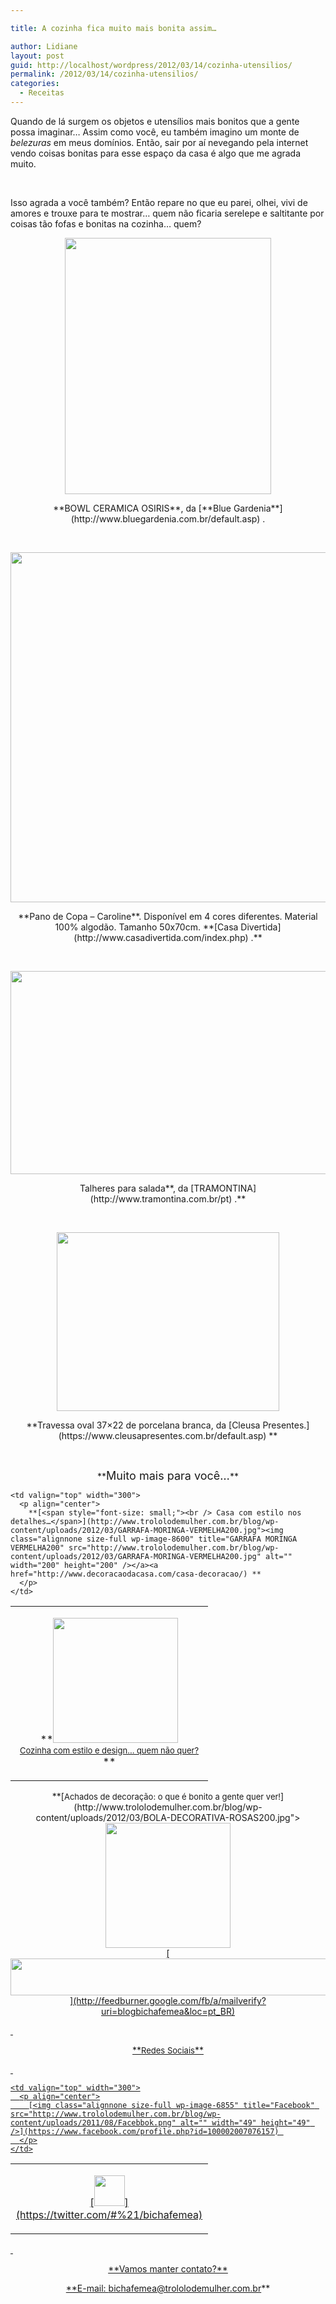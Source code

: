 ```yaml
---

title: A cozinha fica muito mais bonita assim…

author: Lidiane
layout: post
guid: http://localhost/wordpress/2012/03/14/cozinha-utensilios/
permalink: /2012/03/14/cozinha-utensilios/
categories:
  - Receitas
---
```

Quando de lá surgem os objetos e utensílios mais bonitos que a gente possa imaginar… Assim como você, eu também imagino um monte de _belezuras_ em meus domínios. Então, sair por aí nevegando pela internet vendo coisas bonitas para esse espaço da casa é algo que me agrada muito.

&nbsp;

Isso agrada a você também? Então repare no que eu parei, olhei, vivi de amores e trouxe para te mostrar… quem não ficaria serelepe e saltitante por coisas tão fofas e bonitas na cozinha… quem?

<!--more-->

<p align="center">
  <a href="http://www.trololodemulher.com.br/blog/wp-content/uploads/2012/03/BOWLS-TIGELA.jpg"><img class="alignnone size-full wp-image-8596" title="BOWLS TIGELA" src="http://www.trololodemulher.com.br/blog/wp-content/uploads/2012/03/BOWLS-TIGELA.jpg" alt="" width="330" height="410" /></a>
</p>

<p align="center">
  **BOWL CERAMICA OSIRIS**, da [**Blue Gardenia**](http://www.bluegardenia.com.br/default.asp) .
</p>

&nbsp;

<p align="center">
  <a href="http://www.trololodemulher.com.br/blog/wp-content/uploads/2011/02/Pano-de-Copa-Caroline.jpg"><img class="alignnone size-full wp-image-6039" title="Pano de Copa Caroline" src="http://www.trololodemulher.com.br/blog/wp-content/uploads/2011/02/Pano-de-Copa-Caroline.jpg" alt="" width="560" height="560" /></a>
</p>

<p align="center">
  **Pano de Copa – Caroline**. Disponível em 4 cores diferentes. Material 100% algodão. Tamanho 50x70cm. **[Casa Divertida](http://www.casadivertida.com/index.php) .**
</p>

&nbsp;

<p align="center">
  <a href="http://www.trololodemulher.com.br/blog/wp-content/uploads/2012/03/TALHERES-PARA-SALADA.jpg"><img class="alignnone size-full wp-image-8597" title="TALHERES PARA SALADA" src="http://www.trololodemulher.com.br/blog/wp-content/uploads/2012/03/TALHERES-PARA-SALADA.jpg" alt="" width="600" height="325" /></a>
</p>

<p align="center">
  Talheres para salada**, da [TRAMONTINA](http://www.tramontina.com.br/pt) .**
</p>

&nbsp;

<p align="center">
  <a href="http://www.trololodemulher.com.br/blog/wp-content/uploads/2012/03/TRAVESSA.jpg"><img class="alignnone size-full wp-image-8598" title="TRAVESSA" src="http://www.trololodemulher.com.br/blog/wp-content/uploads/2012/03/TRAVESSA.jpg" alt="" width="356" height="286" /></a>
</p>

<p align="center">
  **Travessa oval 37&#215;22 de porcelana branca, da [Cleusa Presentes.](https://www.cleusapresentes.com.br/default.asp) **
</p>

&nbsp;

<p align="center">
  **<span style="font-size: large;">Muito mais para você…</span>**
</p>

<table width="600" border="0" cellspacing="0" cellpadding="2">
  <tr>
    <td valign="top" width="300">
      <p align="center">
        **<a href="http://www.trololodemulher.com.br/blog/wp-content/uploads/2011/12/COPOS-COLORIDOS200.jpg"><img class="alignnone size-full wp-image-8379" title="COPOS COLORIDOS200" src="http://www.trololodemulher.com.br/blog/wp-content/uploads/2011/12/COPOS-COLORIDOS200.jpg" alt="" width="200" height="200" /></a><a href="http://www.trololodemulher.com.br/2011/12/21/cozinha-utensilios-design/"><span style="font-size: small;"><br /> Cozinha com estilo e design… quem não quer?</span></a>**
      </p>
    </td>
    
    <td valign="top" width="300">
      <p align="center">
        **[<span style="font-size: small;"><br /> Casa com estilo nos detalhes…</span>](http://www.trololodemulher.com.br/blog/wp-content/uploads/2012/03/GARRAFA-MORINGA-VERMELHA200.jpg"><img class="alignnone size-full wp-image-8600" title="GARRAFA MORINGA VERMELHA200" src="http://www.trololodemulher.com.br/blog/wp-content/uploads/2012/03/GARRAFA-MORINGA-VERMELHA200.jpg" alt="" width="200" height="200" /></a><a href="http://www.decoracaodacasa.com/casa-decoracao/) **
      </p>
    </td>
  </tr>
</table>

<p align="center">
  **[<span style="font-size: small;">Achados de decoração: o que é bonito a gente quer ver!</span>](http://www.trololodemulher.com.br/blog/wp-content/uploads/2012/03/BOLA-DECORATIVA-ROSAS200.jpg"><img class="alignnone size-full wp-image-8601" title="BOLA DECORATIVA ROSAS200" src="http://www.trololodemulher.com.br/blog/wp-content/uploads/2012/03/BOLA-DECORATIVA-ROSAS200.jpg" alt="" width="200" height="200" /></a><br /> <a href="http://www.decoracaodacasa.com/achados-de-decoracao/) **
</p>

&nbsp;

<p align="center">
  [<img class="alignnone size-full wp-image-8451" title="Assine o Bicha Fêmea grátis!" src="http://www.trololodemulher.com.br/blog/wp-content/uploads/2012/01/rodapé.png" alt="" width="600" height="59" />](http://feedburner.google.com/fb/a/mailverify?uri=blogbichafemea&loc=pt_BR) 
</p>

&nbsp;

<p align="center">
  **<span style="font-size: small;">Redes Sociais</span>**
</p>

&nbsp;

<table width="600" border="0" cellspacing="0" cellpadding="2">
  <tr>
    <td valign="top" width="300">
      <p align="center">
        [<img class="alignnone size-full wp-image-6857" title="Twitter" src="http://www.trololodemulher.com.br/blog/wp-content/uploads/2011/08/Twitter.png" alt="" width="49" height="49" />](https://twitter.com/#%21/bichafemea) 
      </p>
    </td>
    
    <td valign="top" width="300">
      <p align="center">
        [<img class="alignnone size-full wp-image-6855" title="Facebook" src="http://www.trololodemulher.com.br/blog/wp-content/uploads/2011/08/Facebbok.png" alt="" width="49" height="49" />](https://www.facebook.com/profile.php?id=100002007076157) 
      </p>
    </td>
  </tr>
</table>

&nbsp;

<p align="center">
  **Vamos manter contato?**
</p>

<p align="center">
  **E-mail: <a href="mailto:bichafemea@trololodemulher.com.br">bichafemea@trololodemulher.com.br</a>**
</p>